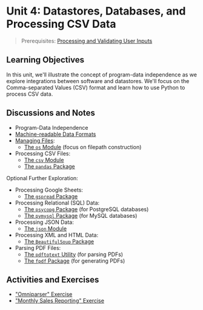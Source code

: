 
# Unit 4: Datastores, Databases, and Processing CSV Data

> Prerequisites: [Processing and Validating User Inputs](unit-3.md)

## Learning Objectives

In this unit, we'll illustrate the concept of program-data independence as we explore integrations between software and datastores. We'll focus on the Comma-separated Values (CSV) format and learn how to use Python to process CSV data.

## Discussions and Notes

  + Program-Data Independence
  + [Machine-readable Data Formats](/notes/info-systems/datastores.md)
  + [Managing Files](/notes/python/file-management.md):
    + [The `os` Module](/notes/python/modules/os.md#file-operations) (focus on filepath construction)
  + Processing CSV Files:
    + [The `csv` Module](/notes/python/modules/csv.md)
    + [The `pandas` Package](/notes/python/packages/pandas.md)

Optional Further Exploration:

  + Processing Google Sheets:
    + [The `gspread` Package](/notes/python/packages/gspread.md)
  + Processing Relational (SQL) Data:
    + [The `psycopg` Package](/notes/python/packages/psycopg.md) (for PostgreSQL databases)
    + [The `pymysql` Package](/notes/python/packages/pymysql.md) (for MySQL databases)
  + Processing JSON Data:
    + [The `json` Module](/notes/python/modules/json.md)
  + Processing XML and HTML Data:
    + [The `BeautifulSoup` Package](/notes/python/packages/beautifulsoup.md)
  + Parsing PDF Files:
    + [The `pdftotext` Utility](/notes/clis/pdftotext.md) (for parsing PDFs)
    + [The `fpdf` Package](/notes/python/packages/fpdf.md) (for generating PDFs)

## Activities and Exercises

  + ["Omniparser" Exercise](/exercises/omniparser/README.md)
  + ["Monthly Sales Reporting" Exercise](/exercises/monthly-sales-reporting/README.md)
